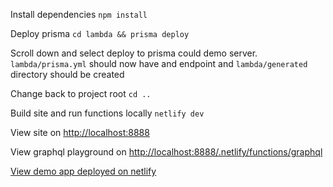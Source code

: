 Install dependencies
`npm install`

Deploy prisma
`cd lambda && prisma deploy`

Scroll down and select deploy to prisma could demo server. `lambda/prisma.yml` should now have and endpoint and `lambda/generated` directory should be created

Change back to project root
`cd ..`

Build site and run functions locally
`netlify dev`

View site on [http://localhost:8888](http://localhost:8888)

View graphql playground on [http://localhost:8888/.netlify/functions/graphql](http://localhost:8888/.netlify/functions/graphql)

[View demo app deployed on netlify](https://gatsby-serverless.netlify.com/)
